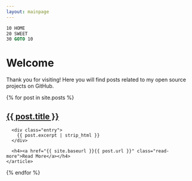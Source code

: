```yaml
---
layout: mainpage
---
```



```vb
10 HOME
20 SWEET
30 GOTO 10
```

# Welcome

Thank you for visiting!  Here you will find posts related to my open source projects on GitHub.

<div class="posts">
  {% for post in site.posts %}
    <article class="post">
      <h2><a href="{{ site.baseurl }}{{ post.url }}">{{ post.title }}</a></h2>

      <div class="entry">
        {{ post.excerpt | strip_html }}
      </div>

      <h4><a href="{{ site.baseurl }}{{ post.url }}" class="read-more">Read More</a></h4>
    </article>
  {% endfor %}
</div>


